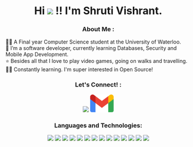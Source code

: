 <!-- Intro -->

<h1 align="center">Hi <img src="https://raw.githubusercontent.com/MartinHeinz/MartinHeinz/master/wave.gif" width="30px"> !! I'm Shruti Vishrant.</h1>
<h3 align="center">About Me :</h3>  
 <p>
 👩‍🎓  A Final year Computer Science student at the University of Waterloo.
<br>💫 I’m a software developer, currently learning Databases, Security and Mobile App Development.
<br>⭐ Besides all that I love to play video games, going on walks and travelling.
<br>👩‍💻 Constantly learning. I'm super interested in Open Source!
 </p>

<!-- Socials --> 

<h3 align="center">Let's Connect! :</h3>  
<div align="center">
<a href="https://www.linkedin.com/in/shruti-vishrant/" target="blank"><img src="https://cdn.jsdelivr.net/gh/devicons/devicon/icons/linkedin/linkedin-original.svg" style="height: 3rem"/></a>

<a href="mailto:vishrantshruti@gmail.com" target="blank">
<img src="https://github.com/mahiiverse1/mahiiverse1/blob/main/Gmail_Logo_256px.png" style="height: 3rem"/>
</a>

</div>

<!-- Tech Stack --> 

<h3 align="center">Languages and Technologies:</h3>  
<p align="center">
<img style="height: 4rem" src ='https://raw.githubusercontent.com/rahulbanerjee26/githubAboutMeGenerator/main/icons/python.svg'>
<img style="height: 4rem" src ='https://raw.githubusercontent.com/rahulbanerjee26/githubAboutMeGenerator/main/icons/reactjs.svg'>
<img style="height: 4rem" src ='https://raw.githubusercontent.com/rahulbanerjee26/githubAboutMeGenerator/main/icons/javascript.svg'>
<img style="height: 4rem" src ='https://raw.githubusercontent.com/rahulbanerjee26/githubAboutMeGenerator/main/icons/c.svg'>
<img style="height: 4rem" src ='https://raw.githubusercontent.com/rahulbanerjee26/githubAboutMeGenerator/main/icons/cpp.svg'>
<img style="height: 4rem" src ='https://raw.githubusercontent.com/rahulbanerjee26/githubAboutMeGenerator/main/icons/sqlite.svg'>
<img style="height: 4rem" src ='https://raw.githubusercontent.com/rahulbanerjee26/githubAboutMeGenerator/main/icons/pytorch.svg'>
<img style="height: 4rem" src ='https://raw.githubusercontent.com/rahulbanerjee26/githubAboutMeGenerator/main/icons/css.svg'>
<img style="height: 4rem" src ='https://raw.githubusercontent.com/rahulbanerjee26/githubAboutMeGenerator/main/icons/html.svg'>
<img style="height: 4rem" src="https://img.icons8.com/external-tal-revivo-shadow-tal-revivo/48/000000/external-jquery-is-a-javascript-library-designed-to-simplify-html-logo-shadow-tal-revivo.png"/>
<img style="height: 4rem" src="https://img.icons8.com/color/48/000000/nodejs.png"/>
<img style="height: 4rem" src ='https://raw.githubusercontent.com/rahulbanerjee26/githubAboutMeGenerator/main/icons/csharp.svg'>
<img style="height: 4rem" src ='https://user-images.githubusercontent.com/104796401/166624328-face3b8a-4ccc-43b6-acad-f73a2fdb757a.png'>
<img style="height: 4rem" src ='https://user-images.githubusercontent.com/104796401/166624485-b390e2c4-ae39-44ee-abbe-df39952265c0.png'>
</p>
